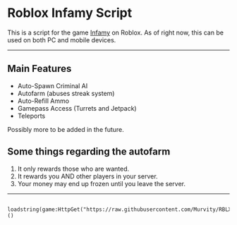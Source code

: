 # Roblox Infamy Script
This is a script for the game [Infamy](https://www.roblox.com/games/6182305461/Infamy) on Roblox. As of right now, this can be used on both PC and mobile devices.

-------------------------------------------------------

## Main Features

* Auto-Spawn Criminal AI
* Autofarm (abuses streak system)
* Auto-Refill Ammo
* Gamepass Access (Turrets and Jetpack)
* Teleports

Possibly more to be added in the future.

## Some things regarding the autofarm
1. It only rewards those who are wanted.
2. It rewards you AND other players in your server.
3. Your money may end up frozen until you leave the server.

--------------------------------------------------------


       loadstring(game:HttpGet("https://raw.githubusercontent.com/Murvity/RBLX_Infamy/refs/heads/main/source.lua"))()
